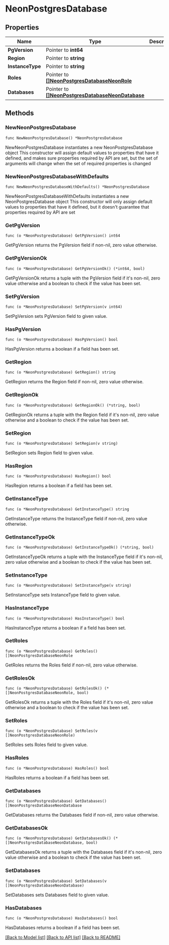 # NeonPostgresDatabase

## Properties

Name | Type | Description | Notes
------------ | ------------- | ------------- | -------------
**PgVersion** | Pointer to **int64** |  | [optional] 
**Region** | Pointer to **string** |  | [optional] 
**InstanceType** | Pointer to **string** |  | [optional] 
**Roles** | Pointer to [**[]NeonPostgresDatabaseNeonRole**](NeonPostgresDatabaseNeonRole.md) |  | [optional] 
**Databases** | Pointer to [**[]NeonPostgresDatabaseNeonDatabase**](NeonPostgresDatabaseNeonDatabase.md) |  | [optional] 

## Methods

### NewNeonPostgresDatabase

`func NewNeonPostgresDatabase() *NeonPostgresDatabase`

NewNeonPostgresDatabase instantiates a new NeonPostgresDatabase object
This constructor will assign default values to properties that have it defined,
and makes sure properties required by API are set, but the set of arguments
will change when the set of required properties is changed

### NewNeonPostgresDatabaseWithDefaults

`func NewNeonPostgresDatabaseWithDefaults() *NeonPostgresDatabase`

NewNeonPostgresDatabaseWithDefaults instantiates a new NeonPostgresDatabase object
This constructor will only assign default values to properties that have it defined,
but it doesn't guarantee that properties required by API are set

### GetPgVersion

`func (o *NeonPostgresDatabase) GetPgVersion() int64`

GetPgVersion returns the PgVersion field if non-nil, zero value otherwise.

### GetPgVersionOk

`func (o *NeonPostgresDatabase) GetPgVersionOk() (*int64, bool)`

GetPgVersionOk returns a tuple with the PgVersion field if it's non-nil, zero value otherwise
and a boolean to check if the value has been set.

### SetPgVersion

`func (o *NeonPostgresDatabase) SetPgVersion(v int64)`

SetPgVersion sets PgVersion field to given value.

### HasPgVersion

`func (o *NeonPostgresDatabase) HasPgVersion() bool`

HasPgVersion returns a boolean if a field has been set.

### GetRegion

`func (o *NeonPostgresDatabase) GetRegion() string`

GetRegion returns the Region field if non-nil, zero value otherwise.

### GetRegionOk

`func (o *NeonPostgresDatabase) GetRegionOk() (*string, bool)`

GetRegionOk returns a tuple with the Region field if it's non-nil, zero value otherwise
and a boolean to check if the value has been set.

### SetRegion

`func (o *NeonPostgresDatabase) SetRegion(v string)`

SetRegion sets Region field to given value.

### HasRegion

`func (o *NeonPostgresDatabase) HasRegion() bool`

HasRegion returns a boolean if a field has been set.

### GetInstanceType

`func (o *NeonPostgresDatabase) GetInstanceType() string`

GetInstanceType returns the InstanceType field if non-nil, zero value otherwise.

### GetInstanceTypeOk

`func (o *NeonPostgresDatabase) GetInstanceTypeOk() (*string, bool)`

GetInstanceTypeOk returns a tuple with the InstanceType field if it's non-nil, zero value otherwise
and a boolean to check if the value has been set.

### SetInstanceType

`func (o *NeonPostgresDatabase) SetInstanceType(v string)`

SetInstanceType sets InstanceType field to given value.

### HasInstanceType

`func (o *NeonPostgresDatabase) HasInstanceType() bool`

HasInstanceType returns a boolean if a field has been set.

### GetRoles

`func (o *NeonPostgresDatabase) GetRoles() []NeonPostgresDatabaseNeonRole`

GetRoles returns the Roles field if non-nil, zero value otherwise.

### GetRolesOk

`func (o *NeonPostgresDatabase) GetRolesOk() (*[]NeonPostgresDatabaseNeonRole, bool)`

GetRolesOk returns a tuple with the Roles field if it's non-nil, zero value otherwise
and a boolean to check if the value has been set.

### SetRoles

`func (o *NeonPostgresDatabase) SetRoles(v []NeonPostgresDatabaseNeonRole)`

SetRoles sets Roles field to given value.

### HasRoles

`func (o *NeonPostgresDatabase) HasRoles() bool`

HasRoles returns a boolean if a field has been set.

### GetDatabases

`func (o *NeonPostgresDatabase) GetDatabases() []NeonPostgresDatabaseNeonDatabase`

GetDatabases returns the Databases field if non-nil, zero value otherwise.

### GetDatabasesOk

`func (o *NeonPostgresDatabase) GetDatabasesOk() (*[]NeonPostgresDatabaseNeonDatabase, bool)`

GetDatabasesOk returns a tuple with the Databases field if it's non-nil, zero value otherwise
and a boolean to check if the value has been set.

### SetDatabases

`func (o *NeonPostgresDatabase) SetDatabases(v []NeonPostgresDatabaseNeonDatabase)`

SetDatabases sets Databases field to given value.

### HasDatabases

`func (o *NeonPostgresDatabase) HasDatabases() bool`

HasDatabases returns a boolean if a field has been set.


[[Back to Model list]](../README.md#documentation-for-models) [[Back to API list]](../README.md#documentation-for-api-endpoints) [[Back to README]](../README.md)


